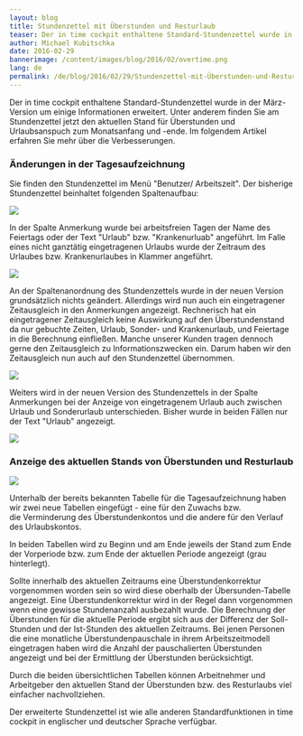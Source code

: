 ```yaml
---
layout: blog
title: Stundenzettel mit Überstunden und Resturlaub
teaser: Der in time cockpit enthaltene Standard-Stundenzettel wurde in der März-Version um einige Informationen erweitert. Unter anderem finden Sie am Stundenzettel jetzt den aktuellen Stand für Überstunden und Urlaubsanspuch zum Monatsanfang und -ende. Im folgendem Artikel erfahren Sie mehr über die Verbesserungen.
author: Michael Kubitschka
date: 2016-02-29
bannerimage: /content/images/blog/2016/02/overtime.png
lang: de
permalink: /de/blog/2016/02/29/Stundenzettel-mit-Überstunden-und-Resturlaub
---
```


<p>Der in time cockpit enthaltene Standard-Stundenzettel wurde in der März-Version um einige Informationen erweitert. Unter anderem finden Sie am Stundenzettel jetzt den aktuellen Stand für Überstunden und Urlaubsanspuch zum Monatsanfang und -ende. Im folgendem Artikel erfahren Sie mehr über die Verbesserungen.</p><h3>Änderungen in der Tagesaufzeichnung</h3><p>Sie finden den Stundenzettel im Menü "Benutzer/ Arbeitszeit". Der bisherige Stundenzettel beinhaltet folgenden Spaltenaufbau:</p><p>
  <img src="{{site.baseurl}}/content/images/blog/2016/02/time-report-columns.png" />
</p><p>In der Spalte Anmerkung wurde bei arbeitsfreien Tagen der Name des Feiertags oder der Text "Urlaub" bzw. "Krankenurluab" angeführt. Im Falle eines nicht ganztätig eingetragenen Urlaubs wurde der Zeitraum des Urlaubes bzw. Krankenurlaubes in Klammer angeführt.</p><p>
  <img src="{{site.baseurl}}/content/images/blog/2016/02/time-report-remarks.png" />
</p><p>An der Spaltenanordnung des Stundenzettels wurde in der neuen Version grundsätzlich nichts geändert. Allerdings wird nun auch ein eingetragener Zeitausgleich in den Anmerkungen angezeigt. Rechnerisch hat ein eingetragener Zeitausgleich keine Auswirkung auf den Überstundenstand da nur gebuchte Zeiten, Urlaub, Sonder- und Krankenurlaub, und Feiertage in die Berechnung einfließen. Manche unserer Kunden tragen dennoch gerne den Zeitausgleich zu Informationszwecken ein. Darum haben wir den Zeitausgleich nun auch auf den Stundenzettel übernommen.</p><p>
  <img src="{{site.baseurl}}/content/images/blog/2016/02/time-report-compensatory-time.png" />
</p><p>Weiters wird in der neuen Version des Stundenzettels in der Spalte Anmerkungen bei der Anzeige von eingetragenem Urlaub auch zwischen Urlaub und Sonderurlaub unterschieden. Bisher wurde in beiden Fällen nur der Text "Urlaub" angezeigt.</p><p>
  <img src="{{site.baseurl}}/content/images/blog/2016/02/time-report-special-leave.png" />
</p><h3>Anzeige des aktuellen Stands von Überstunden und Resturlaub</h3><p>
  <img src="{{site.baseurl}}/content/images/blog/2016/02/time-report.png" />
</p><p>Unterhalb der bereits bekannten Tabelle für die Tagesaufzeichnung haben wir zwei neue Tabellen eingefügt - eine für den Zuwachs bzw. die Verminderung des Überstundenkontos und die andere für den Verlauf des Urlaubskontos.</p><p>In beiden Tabellen wird zu Beginn und am Ende jeweils der Stand zum Ende der Vorperiode bzw. zum Ende der aktuellen Periode angezeigt (grau hinterlegt). </p><p>Sollte innerhalb des aktuellen Zeitraums eine Überstundenkorrektur vorgenommen worden sein so wird diese oberhalb der Übersunden-Tabelle angezeigt. Eine Überstundenkorrektur wird in der Regel dann vorgenommen wenn eine gewisse Stundenanzahl ausbezahlt wurde. Die Berechnung der Überstunden für die aktuelle Periode ergibt sich aus der Differenz der Soll-Stunden und der Ist-Stunden des aktuellen Zeitraums. Bei jenen Personen die eine monatliche Überstundenpauschale in ihrem Arbeitszeitmodell eingetragen haben wird die Anzahl der pauschalierten Überstunden angezeigt und bei der Ermittlung der Überstunden berücksichtigt.</p><p>Durch die beiden übersichtlichen Tabellen können Arbeitnehmer und Arbeitgeber den aktuellen Stand der Überstunden bzw. des Resturlaubs viel einfacher nachvollziehen.</p><p>Der erweiterte Stundenzettel ist wie alle anderen Standardfunktionen in time cockpit in englischer und deutscher Sprache verfügbar.</p>